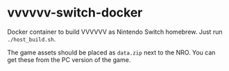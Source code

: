 # vvvvvv-switch-docker

Docker container to build VVVVVV as Nintendo Switch homebrew. Just run `./host_build.sh`.

The game assets should be placed as `data.zip` next to the NRO. You can get these from the PC version of the game.
